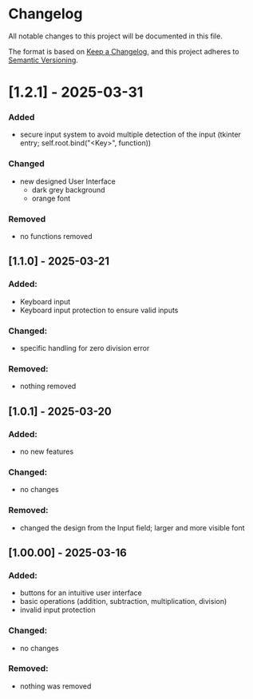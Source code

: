# Changelog

All notable changes to this project will be documented in this file.

The format is based on [Keep a Changelog](https://keepachangelog.com/en/1.1.0/),
and this project adheres to [Semantic Versioning](https://semver.org/spec/v2.0.0.html).

# [1.2.1] - 2025-03-31

### Added
- secure input system to avoid multiple detection of the input (tkinter entry; self.root.bind("\<Key>", function))

### Changed
- new designed User Interface
    - dark grey background
    - orange font

### Removed
- no functions removed


## [1.1.0] - 2025-03-21

### Added:
- Keyboard input
- Keyboard input protection to ensure valid inputs

### Changed:
- specific handling for zero division error

### Removed:
- nothing removed


## [1.0.1] - 2025-03-20

### Added:
- no new features

### Changed:
- no changes

### Removed:
- changed the design from the Input field; larger and more visible font



## [1.00.00] - 2025-03-16

### Added:
- buttons for an intuitive user interface
- basic operations (addition, subtraction, multiplication, division)
- invalid input protection

### Changed:
- no changes

### Removed:
- nothing was removed